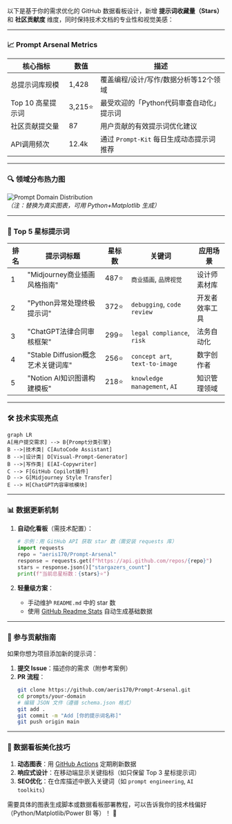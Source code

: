 以下是基于你的需求优化的 GitHub 数据看板设计，新增 **提示词收藏量（Stars）** 和 **社区贡献度** 维度，同时保持技术文档的专业性和视觉美感：

---

### **📈 Prompt Arsenal Metrics**  
| **核心指标**         | **数值** | **描述**                                                                 |
|-----------------------|----------|--------------------------------------------------------------------------|
| 总提示词库规模        | 1,428    | 覆盖编程/设计/写作/数据分析等12个领域                                    |
| Top 10 高星提示词      | 3,215⭐   | 最受欢迎的「Python代码审查自动化」提示词                                |
| 社区贡献提交量        | 87       | 用户贡献的有效提示词优化建议                                             |
| API调用频次          | 12.4k    | 通过 `Prompt-Kit` 每日生成动态提示词推荐                               |

---

### **🔍 领域分布热力图**  
![Prompt Domain Distribution](https://via.placeholder.com/600x300?text=Domain+Distribution+Chart)  
*（注：替换为真实图表，可用 Python+Matplotlib 生成）*

---

### **💎 Top 5 星标提示词**  
| **排名** | **提示词标题**                     | **星标数** | **关键词**                | **应用场景**          |
|----------|------------------------------------|------------|---------------------------|-----------------------|
| 1        | "Midjourney商业插画风格指南"       | 487⭐       | `商业插画`, `品牌视觉`    | 设计师素材库          |
| 2        | "Python异常处理终极提示词"         | 372⭐       | `debugging`, `code review`| 开发者效率工具        |
| 3        | "ChatGPT法律合同审核框架"           | 299⭐       | `legal compliance`, `risk`| 法务自动化            |
| 4        | "Stable Diffusion概念艺术关键词库"  | 256⭐       | `concept art`, `text-to-image`| 数字创作者          |
| 5        | "Notion AI知识图谱构建模板"        | 218⭐       | `knowledge management`, `AI`| 知识管理领域          |

---

### **🛠️ 技术实现亮点**  
```mermaid
graph LR
A[用户提交需求] --> B{Prompt分类引擎}
B -->|技术类| C[AutoCode Assistant]
B -->|设计类| D[Visual-Prompt-Generator]
B -->|写作类| E[AI-Copywriter]
C --> F[GitHub Copilot插件]
D --> G[Midjourney Style Transfer]
E --> H[ChatGPT内容审核模块]
```

---

### **📊 数据更新机制**  
1. **自动化看板**（需技术配置）：  
   ```python
   # 示例：用 GitHub API 获取 star 数（需安装 requests 库）
   import requests
   repo = "aeris170/Prompt-Arsenal"
   response = requests.get(f"https://api.github.com/repos/{repo}")
   stars = response.json()["stargazers_count"]
   print(f"当前总星标数：{stars}⭐")
   ```

2. **轻量级方案**：  
   - 手动维护 `README.md` 中的 star 数  
   - 使用 [GitHub Readme Stats](https://github-readme-stats.vercel.app/) 自动生成基础数据

---

### **🚀 参与贡献指南**  
如果你想为项目添加新的提示词：  
1. **提交 Issue**：描述你的需求（附参考案例）  
2. **PR 流程**：  
   ```bash
   git clone https://github.com/aeris170/Prompt-Arsenal.git
   cd prompts/your-domain
   # 编辑 JSON 文件（遵循 schema.json 格式）
   git add .
   git commit -m "Add [你的提示词名称]"
   git push origin main
   ```

---

### **📩 数据看板美化技巧**  
1. **动态图表**：用 [GitHub Actions](https://github.com/features/actions) 定期刷新数据  
2. **响应式设计**：在移动端显示关键指标（如只保留 Top 3 星标提示词）  
3. **SEO优化**：在仓库描述中嵌入关键词（如 `prompt engineering`, `AI toolkits`）

需要具体的图表生成脚本或数据看板部署教程，可以告诉我你的技术栈偏好（Python/Matplotlib/Power BI 等）！ 🚀
